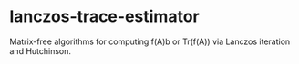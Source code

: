 # lanczos-trace-estimator
Matrix-free algorithms for computing f(A)b or Tr(f(A)) via Lanczos iteration and Hutchinson. 
